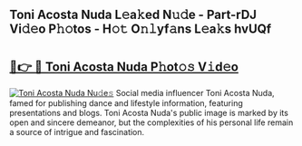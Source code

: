 ## Toni Acosta Nuda L𝚎a𝚔ed N𝚞𝚍e - Part-rDJ Vi𝚍𝚎o P𝚑𝚘tos - H𝚘𝚝 O𝚗𝚕yf𝚊ns L𝚎a𝚔s hvUQf

# <h2><a href="http://kf6s7wx.oniu.top/?m=Toni+Acosta+Nuda">🔗👉 🔴 Toni Acosta Nuda P𝚑ot𝚘𝚜 V𝚒d𝚎o</a></h2>

[![Toni Acosta Nuda Nu𝚍e𝚜](https://i.imgur.com/0qMVB7G.gif)](http://kf6s7wx.oniu.top/?m=Toni+Acosta+Nuda)
Social media influencer Toni Acosta Nuda, famed for publishing dance and lifestyle information, featuring presentations and blogs. Toni Acosta Nuda's public image is marked by its open and sincere demeanor, but the complexities of his personal life remain a source of intrigue and fascination.  
